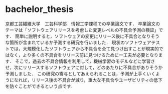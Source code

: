 # bachelor_thesis
京都工芸繊維大学　工芸科学部　情報工学課程での卒業論文です．
卒業論文のテーマは「ソフトウェアリリースを考慮した変更レベルの不具合予測の検証」です．
簡単に説明すると，ソフトウェアの変更にリリース後に不具合となりそうな箇所が含まれているか予測する研究を行いました．
現状のソフトウェアテストでは，大規模化したソフトウェアから不具合を全て見つけ出すことが現実的ではなく，より多くの不具合をリリース前に見つけるために一工夫が必要となります．
そこで，過去の不具合情報を利用して，機械学習のモデルなどに学習させ，次にリリースするソフトウェアに対して，どのあたりに不具合がありそうか予測しました．
この研究の寄与としてあえられることは，予測が上手くいくようになれば，リリース後の不具合が減り，重大な不具合やユーザビリティの低下を防ぐことができるという点です．
